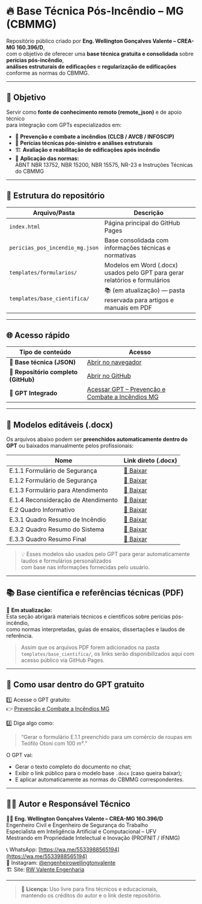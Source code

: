 # 🔥 Base Técnica Pós-Incêndio – MG (CBMMG)

Repositório público criado por **Eng. Wellington Gonçalves Valente – CREA-MG 160.396/D**,  
com o objetivo de oferecer uma **base técnica gratuita e consolidada** sobre **perícias pós-incêndio**,  
**análises estruturais de edificações** e **regularização de edificações** conforme as normas do CBMMG.

---

## 🎯 Objetivo

Servir como **fonte de conhecimento remoto (remote_json)** e de apoio técnico  
para integração com GPTs especializados em:

- 🧯 **Prevenção e combate a incêndios (CLCB / AVCB / INFOSCIP)**  
- 🧠 **Perícias técnicas pós-sinistro e análises estruturais**  
- 🏗️ **Avaliação e reabilitação de edificações após incêndio**  
- 📘 **Aplicação das normas:**  
  ABNT NBR 13752, NBR 15200, NBR 15575, NR-23 e Instruções Técnicas do CBMMG  

---

## 🧩 Estrutura do repositório

| Arquivo/Pasta | Descrição |
|----------------|------------|
| `index.html` | Página principal do GitHub Pages |
| `pericias_pos_incendio_mg.json` | Base consolidada com informações técnicas e normativas |
| `templates/formularios/` | Modelos em Word (.docx) usados pelo GPT para gerar relatórios e formulários |
| `templates/base_cientifica/` | 📚 (em atualização) — pasta reservada para artigos e manuais em PDF |

---

## 🌐 Acesso rápido

| Tipo de conteúdo | Acesso |
|-------------------|--------|
| 🔗 **Base técnica (JSON)** | [Abrir no navegador](https://wellingtonvalente.github.io/pericias-pos-incendio-mg/pericias_pos_incendio_mg.json) |
| 🧱 **Repositório completo (GitHub)** | [Abrir no GitHub](https://github.com/WellingtonValente/pericias-pos-incendio-mg) |
| 🤖 **GPT Integrado** | [Acessar GPT – Prevenção e Combate a Incêndios MG](https://chat.openai.com/g/g-6885782abb8881919a27cd3bae30dee0-prevencao-e-combate-a-incendios-mg) |

---

## 🧾 Modelos editáveis (.docx)

Os arquivos abaixo podem ser **preenchidos automaticamente dentro do GPT** ou baixados manualmente pelos profissionais:  

| Nome | Link direto (.docx) |
|------|---------------------|
| E.1.1 Formulário de Segurança | [📄 Baixar](https://wellingtonvalente.github.io/pericias-pos-incendio-mg/templates/formularios/E.1.1%20FORMUL%C3%81RIO%20DE%20SEGURAN%C3%87A.docx) |
| E.1.2 Formulário de Segurança | [📄 Baixar](https://wellingtonvalente.github.io/pericias-pos-incendio-mg/templates/formularios/E.1.2%20FORMUL%C3%81RIO%20DE%20SEGURAN%C3%87A.docx) |
| E.1.3 Formulário para Atendimento | [📄 Baixar](https://wellingtonvalente.github.io/pericias-pos-incendio-mg/templates/formularios/E.1.3%20FORMUL%C3%81RIO%20PARA%20ATENDIMENTO.docx) |
| E.1.4 Reconsideração de Atendimento | [📄 Baixar](https://wellingtonvalente.github.io/pericias-pos-incendio-mg/templates/formularios/E.1.4%20RECONSIDERA%C3%87%C3%83O%20DE%20ATENDIMENTO.docx) |
| E.2 Quadro Informativo | [📄 Baixar](https://wellingtonvalente.github.io/pericias-pos-incendio-mg/templates/formularios/E.2%20QUADRO%20INFORMATIVO.docx) |
| E.3.1 Quadro Resumo de Incêndio | [📄 Baixar](https://wellingtonvalente.github.io/pericias-pos-incendio-mg/templates/formularios/E.3.1%20QUADRO%20RESUMO%20DE%20INC%C3%8ANDIO.docx) |
| E.3.2 Quadro Resumo do Sistema | [📄 Baixar](https://wellingtonvalente.github.io/pericias-pos-incendio-mg/templates/formularios/E.3.2%20QUADRO%20RESUMO%20DO%20SISTEMA.docx) |
| E.3.3 Quadro Resumo Final | [📄 Baixar](https://wellingtonvalente.github.io/pericias-pos-incendio-mg/templates/formularios/E.3.3%20QUADRO%20RESUMO%20FINAL.docx) |

> 💡 Esses modelos são usados pelo GPT para gerar automaticamente laudos e formulários personalizados  
> com base nas informações fornecidas pelo usuário.

---

## 📚 Base científica e referências técnicas (PDF)

📌 **Em atualização:**  
Esta seção abrigará materiais técnicos e científicos sobre perícias pós-incêndio,  
como normas interpretadas, guias de ensaios, dissertações e laudos de referência.

> Assim que os arquivos PDF forem adicionados na pasta  
> `templates/base_cientifica/`, os links serão disponibilizados aqui com acesso público via GitHub Pages.

---

## 🧠 Como usar dentro do GPT gratuito

1️⃣ Acesse o GPT gratuito:  
👉 [Prevenção e Combate a Incêndios MG](https://chat.openai.com/g/g-6885782abb8881919a27cd3bae30dee0-prevencao-e-combate-a-incendios-mg)

2️⃣ Diga algo como:  
> “Gerar o formulário E.1.1 preenchido para um comércio de roupas em Teófilo Otoni com 100 m².”  

O GPT vai:  
- Gerar o texto completo do documento no chat;  
- Exibir o link público para o modelo base `.docx` (caso queira baixar);  
- E aplicar automaticamente as normas do CBMMG correspondentes.

---

## 👨‍🔧 Autor e Responsável Técnico

👷‍♂️ **Eng. Wellington Gonçalves Valente – CREA-MG 160.396/D**  
Engenheiro Civil e Engenheiro de Segurança do Trabalho  
Especialista em Inteligência Artificial e Computacional – UFV  
Mestrando em Propriedade Intelectual e Inovação (PROFNIT / IFNMG)

📞 WhatsApp: [https://wa.me/5533988565194](https://wa.me/5533988565194)  
📸 Instagram: [@engenheirowellingtonvalente](https://www.instagram.com/engenheirowellingtonvalente)  
🏗️ Site: [RW Valente Engenharia](https://www.rwvalenteengenharia.com.br)

---

> 🔐 **Licença:** Uso livre para fins técnicos e educacionais,  
> mantendo os créditos do autor e o link deste repositório.
